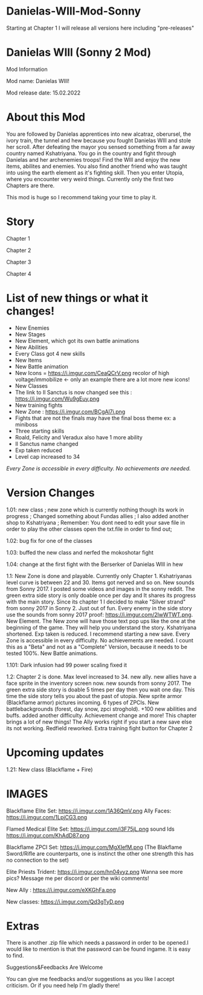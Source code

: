# Danielas-WIll-Mod-Sonny
Starting at Chapter 1 I will release all versions here including "pre-releases"

# Danielas WIll (Sonny 2 Mod)
Mod Information

Mod name: Danielas WIll!    

Mod release date: 15.02.2022

# About this Mod

You are followed by Danielas apprentices into new alcatraz, oberursel, the ivory train, the tunnel and hew because you fought Danielas WIll and stole her scroll. After defeating the mayor you sensed something from a far away country named Kshatriyana. You go in the country and fight through Danielas and her archenemies troops! Find the WIll and enjoy the new items, abilites and enemies. You also find another friend who was taught into using the earth element as it's fighting skill. Then you enter Utopia, where you encounter very weird things. Currently only the first two Chapters are there.

This mod is huge so I recommend taking your time to play it.

# Story

Chapter 1

Chapter 2

Chapter 3

Chapter 4
# List of new things or what it changes!
- New Enemies
- New Stages
- New Element, which got its own battle animations
- New Abilities
- Every Class got 4 new skills
- New Items
- New Battle animation
- New Icons = https://i.imgur.com/CeaQCrV.png recolor of high voltage/immobilize <- only an example there are a lot more new icons!
- New Classes
- The link to Il Sanctus is now changed see this : https://i.imgur.com/Wu9gEuy.png
- New training fights
- New Zone : https://i.imgur.com/BCgAl7i.png
- Fights that are not the finals may have the final boss theme ex: a miniboss
- Three starting skills
- Roald, Felicity and Veradux also have 1 more ability
- Il Sanctus name changed
- Exp taken reduced
- Level cap increased to 34

*Every Zone is accessible in every difficulty. No achievements are needed.*

# Version Changes

1.01: new class ; new zone which is currently nothing though its work in progress ; Changed something about Fundas allies ; I also added another shop to Kshatriyana ; Remember: You dont need to edit your save file in order to play the other classes open the txt.file in order to find out;

1.02: bug fix for one of the classes

1.03: buffed the new class and nerfed the mokoshotar fight

1.04: change at the first fight with the Berserker of Danielas WIll in hew

1.1: New Zone is done and playable. Currently only Chapter 1. Kshatriyanas level curve is between 22 and 30. Items got nerved and so on. New sounds from Sonny 2017. I posted some videos and images in the sonny reddit. The green extra side story is only doable once per day and It shares its progress with the main story. Since its chapter 1 I decided to make "Silver strand" from sonny 2017 in Sonny 2. Just out of fun. Every enemy in the side story use the sounds from sonny 2017 proof: https://i.imgur.com/2lwWTWT.png. New Element. The New zone will have those text pop ups like the one at the beginning of the game. They will help you understand the story. Kshatriyana shortened. Exp taken is reduced. I recommend starting a new save. Every Zone is accessible in every difficulty. No achievements are needed. I count this as a "Beta" and not as a "Complete" Version, because it needs to be tested 100%. New Battle animations.

1.101: Dark infusion had 99 power scaling fixed it

1.2: Chapter 2 is done. Max level increased to 34. new ally. new allies have a face sprite in the inventory screen now. new sounds from sonny 2017. The green extra side story is doable 5 times per day then you wait one day. This time the side story tells you about the past of utopia. New sprite armor (Blackflame armor) pictures incoming. 6 types of ZPCIs. New battlebackgrounds (forest, day snow, zpci stroghold). +100 new abilities and buffs. added another difficulty. Achievement change and more! This chapter brings a lot of new things! The Ally works right if you start a new save else its not working. Redfield reworked. Extra training fight button for Chapter 2

# Upcoming updates

1.21: New class (Blackflame + Fire)

# IMAGES

Blackflame Elite Set: https://i.imgur.com/1A36QmV.png Ally Faces: https://i.imgur.com/1LpjCG3.png

Flamed Medical Elite Set: https://i.imgur.com/i3F75jL.png sound Ids https://i.imgur.com/KhAdD87.png

Blackflame ZPCI Set: https://i.imgur.com/MgXIefM.png (The Blakflame Sword/Rifle are counterparts, one is instinct the other one strength this has no connection to the set)

Elite Priests Trident: https://i.imgur.com/hn04vyz.png Wanna see more pics? Message me per discord or per the wiki comments!

New Ally : https://i.imgur.com/eXKGhFa.png

New classes: https://i.imgur.com/Qd3gTyD.png

# Extras

There is another .zip file which needs a password in order to be opened.I would like to mention is that the password can be found ingame. It is easy to find.

Suggestions&Feedbacks Are Welcome

You can give me feedbacks and/or suggestions as you like I accept criticism. Or if you need help I'm gladly there!

